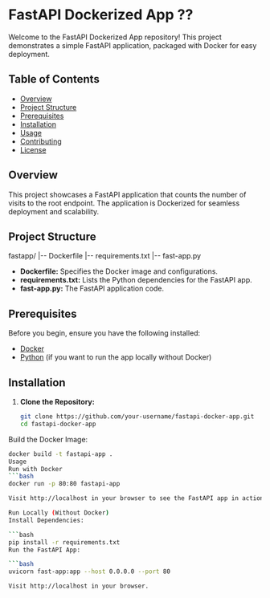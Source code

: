 # FastAPI Dockerized App ??

Welcome to the FastAPI Dockerized App repository! This project demonstrates a simple FastAPI application, packaged with Docker for easy deployment.

## Table of Contents

- [Overview](#overview)
- [Project Structure](#project-structure)
- [Prerequisites](#prerequisites)
- [Installation](#installation)
- [Usage](#usage)
- [Contributing](#contributing)
- [License](#license)

## Overview

This project showcases a FastAPI application that counts the number of visits to the root endpoint. The application is Dockerized for seamless deployment and scalability.

## Project Structure

fastapp/
|-- Dockerfile
|-- requirements.txt
|-- fast-app.py

- **Dockerfile:** Specifies the Docker image and configurations.
- **requirements.txt:** Lists the Python dependencies for the FastAPI app.
- **fast-app.py:** The FastAPI application code.

## Prerequisites

Before you begin, ensure you have the following installed:

- [Docker](https://www.docker.com/get-started)
- [Python](https://www.python.org/downloads/) (if you want to run the app locally without Docker)

## Installation

1. **Clone the Repository:**
   ```bash
   git clone https://github.com/your-username/fastapi-docker-app.git
   cd fastapi-docker-app
Build the Docker Image:
  ```bash
  docker build -t fastapi-app .
Usage
Run with Docker
  ```bash
  docker run -p 80:80 fastapi-app
  
Visit http://localhost in your browser to see the FastAPI app in action.

Run Locally (Without Docker)
Install Dependencies:

  ```bash
  pip install -r requirements.txt
  Run the FastAPI App:

  ```bash
  uvicorn fast-app:app --host 0.0.0.0 --port 80
  
Visit http://localhost in your browser.
